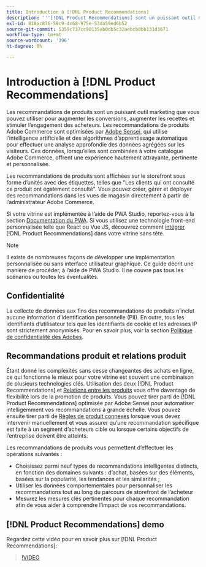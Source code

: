 ```yaml
---
title: Introduction à [!DNL Product Recommendations]
description: '''[!DNL Product Recommendations] sont un puissant outil marketing que vous pouvez utiliser pour augmenter les conversions, augmenter les recettes et stimuler l’engagement des acheteurs."'
exl-id: 818ac876-58c9-4c68-975e-53da59ed6b52
source-git-commit: 5359c737cc90135ab0db5c32aebcb0bb131d3671
workflow-type: tm+mt
source-wordcount: '396'
ht-degree: 0%

---
```


# Introduction à [!DNL Product Recommendations]

Les recommandations de produits sont un puissant outil marketing que vous pouvez utiliser pour augmenter les conversions, augmenter les recettes et stimuler l’engagement des acheteurs. Les recommandations de produits Adobe Commerce sont optimisées par [Adobe Sensei](https://www.adobe.com/sensei.html), qui utilise l’intelligence artificielle et des algorithmes d’apprentissage automatique pour effectuer une analyse approfondie des données agrégées sur les visiteurs. Ces données, lorsqu’elles sont combinées à votre catalogue Adobe Commerce, offrent une expérience hautement attrayante, pertinente et personnalisée.

Les recommandations de produits sont affichées sur le storefront sous forme d’unités avec des étiquettes, telles que &quot;Les clients qui ont consulté ce produit ont également consulté&quot;. Vous pouvez créer, gérer et déployer des recommandations dans les vues de magasin directement à partir de l’administrateur Adobe Commerce.

Si votre vitrine est implémentée à l’aide de PWA Studio, reportez-vous à la section [Documentation du PWA](https://developer.adobe.com/commerce/pwa-studio/integrations/product-recommendations/). Si vous utilisez une technologie front-end personnalisée telle que React ou Vue JS, découvrez comment [intégrer](headless.md) [!DNL Product Recommendations] dans votre vitrine sans tête.

>[!NOTE]
>
>Il existe de nombreuses façons de développer une implémentation personnalisée ou sans interface utilisateur graphique. Ce guide décrit une manière de procéder, à l’aide de PWA Studio. Il ne couvre pas tous les scénarios ou toutes les éventualités.

## Confidentialité

La collecte de données aux fins des recommandations de produits n’inclut aucune information d’identification personnelle (PII). En outre, tous les identifiants d’utilisateur tels que les identifiants de cookie et les adresses IP sont strictement anonymisés. Pour en savoir plus, voir la section [Politique de confidentialité des Adobes](https://www.adobe.com/privacy/policy.html).

## Recommandations produit et relations produit

Étant donné les complexités sans cesse changeantes des achats en ligne, ce qui fonctionne le mieux pour votre vitrine est souvent une combinaison de plusieurs technologies clés. Utilisation des deux [!DNL Product Recommendations] et [Relations entre les produits](https://experienceleague.adobe.com/docs/commerce-admin/marketing/promotions/product-relationships/product-relationships.html) vous offre davantage de flexibilité lors de la promotion de produits. Vous pouvez tirer parti de [!DNL Product Recommendations] optimisée par Adobe Sensei pour automatiser intelligemment vos recommandations à grande échelle. Vous pouvez ensuite tirer parti de [Règles de produit connexes](https://experienceleague.adobe.com/docs/commerce-admin/marketing/promotions/product-relationships/product-related-rules.html) lorsque vous devez intervenir manuellement et vous assurer qu’une recommandation spécifique est faite à un segment d’acheteurs cible ou lorsque certains objectifs de l’entreprise doivent être atteints.

Les recommandations de produits vous permettent d’effectuer les opérations suivantes :

- Choisissez parmi neuf types de recommandations intelligentes distincts, en fonction des domaines suivants : d’achat, basées sur des éléments, basées sur la popularité, les tendances et les similarités ;
- Utiliser les données comportementales pour personnaliser les recommandations tout au long du parcours de storefront de l’acheteur
- Mesurez les mesures clés pertinentes pour chaque recommandation afin de vous aider à comprendre l’impact de vos recommandations.

## [!DNL Product Recommendations] demo

Regardez cette vidéo pour en savoir plus sur [!DNL Product Recommendations]:

>[!VIDEO](https://video.tv.adobe.com/v/343991?quality=12)
